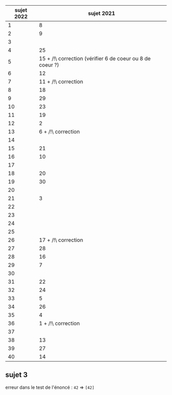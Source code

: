|sujet 2022 | sujet 2021 |
|-|-|
1 | 8
2 | 9
3 | 
4 | 25
5 | 15 + /!\ correction (vérifier 6 de coeur ou 8 de coeur ?)
6 | 12
7 | 11 + /!\ correction
8 | 18
9 | 29
10 | 23
11 | 19
12 | 2
13 | 6 + /!\ correction
14 | 
15 | 21
16 | 10
17 | 
18 | 20
19 | 30
20 |
21 | 3
22 | 
23 | 
24 | 
25 |
26 | 17 + /!\ correction
27 | 28
28 | 16
29 | 7
30 |
31 | 22
32 | 24
33 | 5
34 | 26
35 | 4
36 | 1 + /!\ correction
37 | 
38 | 13
39 | 27
40 | 14

## sujet 3

erreur dans le test de l'énoncé : `42` => `[42]`
